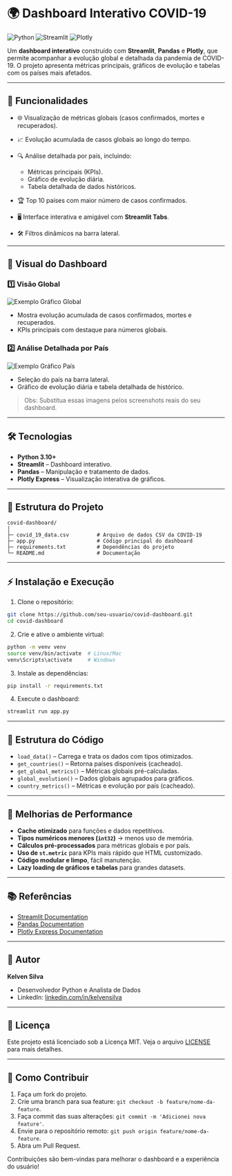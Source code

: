 # 🌍 Dashboard Interativo COVID-19

![Python](https://img.shields.io/badge/Python-3.10+-blue)
![Streamlit](https://img.shields.io/badge/Streamlit-1.25+-orange)
![Plotly](https://img.shields.io/badge/Plotly-Express-green)

Um **dashboard interativo** construído com **Streamlit**, **Pandas** e **Plotly**, que permite acompanhar a evolução global e detalhada da pandemia de COVID-19.
O projeto apresenta métricas principais, gráficos de evolução e tabelas com os países mais afetados.

---

## 📌 Funcionalidades

* 🌐 Visualização de métricas globais (casos confirmados, mortes e recuperados).
* 📈 Evolução acumulada de casos globais ao longo do tempo.
* 🔍 Análise detalhada por país, incluindo:

  * Métricas principais (KPIs).
  * Gráfico de evolução diária.
  * Tabela detalhada de dados históricos.
* 🏆 Top 10 países com maior número de casos confirmados.
* 🖥 Interface interativa e amigável com **Streamlit Tabs**.
* 🛠 Filtros dinâmicos na barra lateral.

---

## 🎨 Visual do Dashboard

### 1️⃣ Visão Global

![Exemplo Gráfico Global](https://via.placeholder.com/800x400.png?text=Gráfico+Global)

* Mostra evolução acumulada de casos confirmados, mortes e recuperados.
* KPIs principais com destaque para números globais.

### 2️⃣ Análise Detalhada por País

![Exemplo Gráfico País](https://via.placeholder.com/800x400.png?text=Gráfico+País)

* Seleção do país na barra lateral.
* Gráfico de evolução diária e tabela detalhada de histórico.

> Obs: Substitua essas imagens pelos screenshots reais do seu dashboard.

---

## 🛠 Tecnologias

* **Python 3.10+**
* **Streamlit** – Dashboard interativo.
* **Pandas** – Manipulação e tratamento de dados.
* **Plotly Express** – Visualização interativa de gráficos.

---

## 📁 Estrutura do Projeto

```
covid-dashboard/
│
├─ covid_19_data.csv         # Arquivo de dados CSV da COVID-19
├─ app.py                    # Código principal do dashboard
├─ requirements.txt          # Dependências do projeto
└─ README.md                 # Documentação
```

---

## ⚡ Instalação e Execução

1. Clone o repositório:

```bash
git clone https://github.com/seu-usuario/covid-dashboard.git
cd covid-dashboard
```

2. Crie e ative o ambiente virtual:

```bash
python -m venv venv
source venv/bin/activate  # Linux/Mac
venv\Scripts\activate     # Windows
```

3. Instale as dependências:

```bash
pip install -r requirements.txt
```

4. Execute o dashboard:

```bash
streamlit run app.py
```

---

## 🧩 Estrutura do Código

* `load_data()` – Carrega e trata os dados com tipos otimizados.
* `get_countries()` – Retorna países disponíveis (cacheado).
* `get_global_metrics()` – Métricas globais pré-calculadas.
* `global_evolution()` – Dados globais agrupados para gráficos.
* `country_metrics()` – Métricas e evolução por país (cacheado).

---

## 🚀 Melhorias de Performance

* **Cache otimizado** para funções e dados repetitivos.
* **Tipos numéricos menores (`int32`)** → menos uso de memória.
* **Cálculos pré-processados** para métricas globais e por país.
* **Uso de `st.metric`** para KPIs mais rápido que HTML customizado.
* **Código modular e limpo**, fácil manutenção.
* **Lazy loading de gráficos e tabelas** para grandes datasets.

---

## 📚 Referências

* [Streamlit Documentation](https://docs.streamlit.io/)
* [Pandas Documentation](https://pandas.pydata.org/)
* [Plotly Express Documentation](https://plotly.com/python/plotly-express/)

---

## 👤 Autor

**Kelven Silva**

* Desenvolvedor Python e Analista de Dados
* LinkedIn: [linkedin.com/in/kelvensilva](https://linkedin.com/in/kelvensilva)

---

## 📌 Licença

Este projeto está licenciado sob a Licença MIT. Veja o arquivo [LICENSE](LICENSE) para mais detalhes.

---

## 🤝 Como Contribuir

1. Faça um fork do projeto.
2. Crie uma branch para sua feature: `git checkout -b feature/nome-da-feature`.
3. Faça commit das suas alterações: `git commit -m 'Adicionei nova feature'`.
4. Envie para o repositório remoto: `git push origin feature/nome-da-feature`.
5. Abra um Pull Request.

Contribuições são bem-vindas para melhorar o dashboard e a experiência do usuário!
